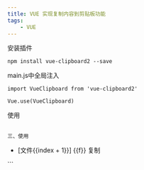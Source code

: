 ```yaml
---
title: VUE 实现复制内容到剪贴板功能
tags:
    - VUE
---
```

安装插件

```
npm install vue-clipboard2 --save
```
main.js中全局注入

```
import VueClipboard from 'vue-clipboard2'

Vue.use(VueClipboard)
```

使用

```

三、使用

```
<ul class="file-list">
  <li v-for="(f, index) of files" :key="index">
    <span>[文件{{index + 1}}] {{f}}</span>
    <span v-clipboard:copy="要复制的内容" v-clipboard:success="onCopy" v-clipboard:error="onError">复制</span>
  </li>
</ul>
```